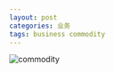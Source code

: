 ```yaml
---
layout: post
categories: 业务
tags: business commodity
---
```




![commodity](http://www.plantuml.com/plantuml/proxy?cache=no&src=https://raw.github.com/Wang-Ray/Wang-Ray.github.io/master/assets/plantuml/commodity.md)